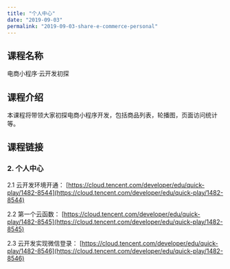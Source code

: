 ```yaml
---
title: "个人中心"
date: "2019-09-03"
permalink: "2019-09-03-share-e-commerce-personal"
---
```


## 课程名称

电商小程序·云开发初探

## 课程介绍

本课程将带领大家初探电商小程序开发，包括商品列表，轮播图，页面访问统计等。

## 课程链接

### 2. 个人中心

2.1 云开发环境开通：
[https://cloud.tencent.com/developer/edu/quick-play/1482-8544](https://cloud.tencent.com/developer/edu/quick-play/1482-8544)

2.2 第一个云函数：
[https://cloud.tencent.com/developer/edu/quick-play/1482-8545](https://cloud.tencent.com/developer/edu/quick-play/1482-8545)

2.3 云开发实现微信登录：
[https://cloud.tencent.com/developer/edu/quick-play/1482-8546](https://cloud.tencent.com/developer/edu/quick-play/1482-8546)
